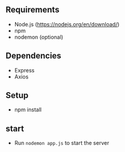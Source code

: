 ## Requirements

* Node.js (https://nodejs.org/en/download/)
* npm
* nodemon (optional)

## Dependencies

* Express 
* Axios

## Setup

* npm install 

## start 

* Run `nodemon app.js` to start the server
